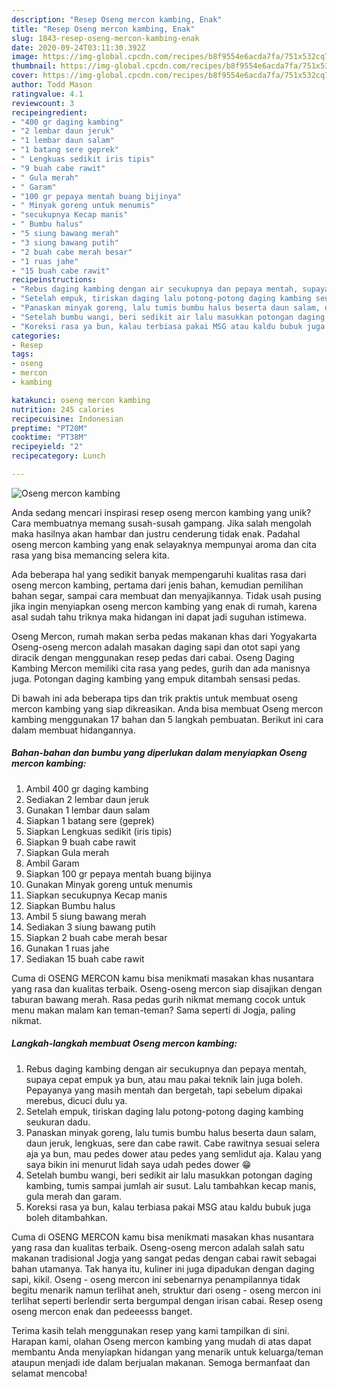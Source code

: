 ```yaml
---
description: "Resep Oseng mercon kambing, Enak"
title: "Resep Oseng mercon kambing, Enak"
slug: 1843-resep-oseng-mercon-kambing-enak
date: 2020-09-24T03:11:30.392Z
image: https://img-global.cpcdn.com/recipes/b8f9554e6acda7fa/751x532cq70/oseng-mercon-kambing-foto-resep-utama.jpg
thumbnail: https://img-global.cpcdn.com/recipes/b8f9554e6acda7fa/751x532cq70/oseng-mercon-kambing-foto-resep-utama.jpg
cover: https://img-global.cpcdn.com/recipes/b8f9554e6acda7fa/751x532cq70/oseng-mercon-kambing-foto-resep-utama.jpg
author: Todd Mason
ratingvalue: 4.1
reviewcount: 3
recipeingredient:
- "400 gr daging kambing"
- "2 lembar daun jeruk"
- "1 lembar daun salam"
- "1 batang sere geprek"
- " Lengkuas sedikit iris tipis"
- "9 buah cabe rawit"
- " Gula merah"
- " Garam"
- "100 gr pepaya mentah buang bijinya"
- " Minyak goreng untuk menumis"
- "secukupnya Kecap manis"
- " Bumbu halus"
- "5 siung bawang merah"
- "3 siung bawang putih"
- "2 buah cabe merah besar"
- "1 ruas jahe"
- "15 buah cabe rawit"
recipeinstructions:
- "Rebus daging kambing dengan air secukupnya dan pepaya mentah, supaya cepat empuk ya bun, atau mau pakai teknik lain juga boleh. Pepayanya yang masih mentah dan bergetah, tapi sebelum dipakai merebus, dicuci dulu ya."
- "Setelah empuk, tiriskan daging lalu potong-potong daging kambing seukuran dadu."
- "Panaskan minyak goreng, lalu tumis bumbu halus beserta daun salam, daun jeruk, lengkuas, sere dan cabe rawit. Cabe rawitnya sesuai selera aja ya bun, mau pedes dower atau pedes yang semlidut aja. Kalau yang saya bikin ini menurut lidah saya udah pedes dower 😁"
- "Setelah bumbu wangi, beri sedikit air lalu masukkan potongan daging kambing, tumis sampai jumlah air susut. Lalu tambahkan kecap manis, gula merah dan garam."
- "Koreksi rasa ya bun, kalau terbiasa pakai MSG atau kaldu bubuk juga boleh ditambahkan."
categories:
- Resep
tags:
- oseng
- mercon
- kambing

katakunci: oseng mercon kambing 
nutrition: 245 calories
recipecuisine: Indonesian
preptime: "PT20M"
cooktime: "PT38M"
recipeyield: "2"
recipecategory: Lunch

---
```



![Oseng mercon kambing](https://img-global.cpcdn.com/recipes/b8f9554e6acda7fa/751x532cq70/oseng-mercon-kambing-foto-resep-utama.jpg)

Anda sedang mencari inspirasi resep oseng mercon kambing yang unik? Cara membuatnya memang susah-susah gampang. Jika salah mengolah maka hasilnya akan hambar dan justru cenderung tidak enak. Padahal oseng mercon kambing yang enak selayaknya mempunyai aroma dan cita rasa yang bisa memancing selera kita.

Ada beberapa hal yang sedikit banyak mempengaruhi kualitas rasa dari oseng mercon kambing, pertama dari jenis bahan, kemudian pemilihan bahan segar, sampai cara membuat dan menyajikannya. Tidak usah pusing jika ingin menyiapkan oseng mercon kambing yang enak di rumah, karena asal sudah tahu triknya maka hidangan ini dapat jadi suguhan istimewa.

Oseng Mercon, rumah makan serba pedas makanan khas dari Yogyakarta Oseng-oseng mercon adalah masakan daging sapi dan otot sapi yang diracik dengan menggunakan resep pedas dari cabai. Oseng Daging Kambing Mercon memiliki cita rasa yang pedes, gurih dan ada manisnya juga. Potongan daging kambing yang empuk ditambah sensasi pedas.


Di bawah ini ada beberapa tips dan trik praktis untuk membuat oseng mercon kambing yang siap dikreasikan. Anda bisa membuat Oseng mercon kambing menggunakan 17 bahan dan 5 langkah pembuatan. Berikut ini cara dalam membuat hidangannya.

<!--inarticleads1-->

##### Bahan-bahan dan bumbu yang diperlukan dalam menyiapkan Oseng mercon kambing:

1. Ambil 400 gr daging kambing
1. Sediakan 2 lembar daun jeruk
1. Gunakan 1 lembar daun salam
1. Siapkan 1 batang sere (geprek)
1. Siapkan  Lengkuas sedikit (iris tipis)
1. Siapkan 9 buah cabe rawit
1. Siapkan  Gula merah
1. Ambil  Garam
1. Siapkan 100 gr pepaya mentah buang bijinya
1. Gunakan  Minyak goreng untuk menumis
1. Siapkan secukupnya Kecap manis
1. Siapkan  Bumbu halus
1. Ambil 5 siung bawang merah
1. Sediakan 3 siung bawang putih
1. Siapkan 2 buah cabe merah besar
1. Gunakan 1 ruas jahe
1. Sediakan 15 buah cabe rawit


Cuma di OSENG MERCON kamu bisa menikmati masakan khas nusantara yang rasa dan kualitas terbaik. Oseng-oseng mercon siap disajikan dengan taburan bawang merah. Rasa pedas gurih nikmat memang cocok untuk menu makan malam kan teman-teman? Sama seperti di Jogja, paling nikmat. 

<!--inarticleads2-->

##### Langkah-langkah membuat Oseng mercon kambing:

1. Rebus daging kambing dengan air secukupnya dan pepaya mentah, supaya cepat empuk ya bun, atau mau pakai teknik lain juga boleh. Pepayanya yang masih mentah dan bergetah, tapi sebelum dipakai merebus, dicuci dulu ya.
1. Setelah empuk, tiriskan daging lalu potong-potong daging kambing seukuran dadu.
1. Panaskan minyak goreng, lalu tumis bumbu halus beserta daun salam, daun jeruk, lengkuas, sere dan cabe rawit. Cabe rawitnya sesuai selera aja ya bun, mau pedes dower atau pedes yang semlidut aja. Kalau yang saya bikin ini menurut lidah saya udah pedes dower 😁
1. Setelah bumbu wangi, beri sedikit air lalu masukkan potongan daging kambing, tumis sampai jumlah air susut. Lalu tambahkan kecap manis, gula merah dan garam.
1. Koreksi rasa ya bun, kalau terbiasa pakai MSG atau kaldu bubuk juga boleh ditambahkan.


Cuma di OSENG MERCON kamu bisa menikmati masakan khas nusantara yang rasa dan kualitas terbaik. Oseng-oseng mercon adalah salah satu makanan tradisional Jogja yang sangat pedas dengan cabai rawit sebagai bahan utamanya. Tak hanya itu, kuliner ini juga dipadukan dengan daging sapi, kikil. Oseng - oseng mercon ini sebenarnya penampilannya tidak begitu menarik namun terlihat aneh, struktur dari oseng - oseng mercon ini terlihat seperti berlendir serta bergumpal dengan irisan cabai. Resep oseng oseng mercon enak dan pedeeesss banget. 

Terima kasih telah menggunakan resep yang kami tampilkan di sini. Harapan kami, olahan Oseng mercon kambing yang mudah di atas dapat membantu Anda menyiapkan hidangan yang menarik untuk keluarga/teman ataupun menjadi ide dalam berjualan makanan. Semoga bermanfaat dan selamat mencoba!
